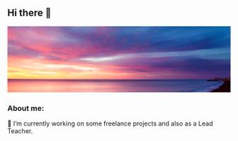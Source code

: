 ## Hi there 🦄

<img src="./assets/banner.png" alt="banner">

### About me:

🔭 I’m currently working on some freelance projects and also as a Lead Teacher.

<!--
**Ccastillo06/Ccastillo06** is a ✨ _special_ ✨ repository because its `README.md` (this file) appears on your GitHub profile.

Here are some ideas to get you started:

- 🔭 I’m currently working on ...
- 🌱 I’m currently learning ...
- 👯 I’m looking to collaborate on ...
- 🤔 I’m looking for help with ...
- 💬 Ask me about ...
- 📫 How to reach me: ...
- 😄 Pronouns: ...
- ⚡ Fun fact: ...
-->
